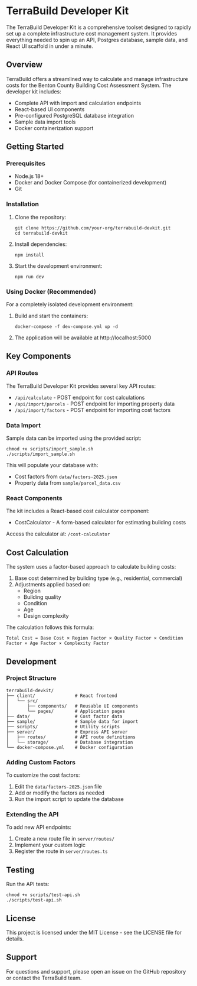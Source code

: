 # TerraBuild Developer Kit

The TerraBuild Developer Kit is a comprehensive toolset designed to rapidly set up a complete infrastructure cost management system. It provides everything needed to spin up an API, Postgres database, sample data, and React UI scaffold in under a minute.

## Overview

TerraBuild offers a streamlined way to calculate and manage infrastructure costs for the Benton County Building Cost Assessment System. The developer kit includes:

- Complete API with import and calculation endpoints
- React-based UI components
- Pre-configured PostgreSQL database integration
- Sample data import tools
- Docker containerization support

## Getting Started

### Prerequisites

- Node.js 18+
- Docker and Docker Compose (for containerized development)
- Git

### Installation

1. Clone the repository:
   ```
   git clone https://github.com/your-org/terrabuild-devkit.git
   cd terrabuild-devkit
   ```

2. Install dependencies:
   ```
   npm install
   ```

3. Start the development environment:
   ```
   npm run dev
   ```

### Using Docker (Recommended)

For a completely isolated development environment:

1. Build and start the containers:
   ```
   docker-compose -f dev-compose.yml up -d
   ```

2. The application will be available at http://localhost:5000

## Key Components

### API Routes

The TerraBuild Developer Kit provides several key API routes:

- `/api/calculate` - POST endpoint for cost calculations
- `/api/import/parcels` - POST endpoint for importing property data
- `/api/import/factors` - POST endpoint for importing cost factors

### Data Import

Sample data can be imported using the provided script:

```
chmod +x scripts/import_sample.sh
./scripts/import_sample.sh
```

This will populate your database with:
- Cost factors from `data/factors-2025.json`
- Property data from `sample/parcel_data.csv`

### React Components

The kit includes a React-based cost calculator component:

- CostCalculator - A form-based calculator for estimating building costs

Access the calculator at: `/cost-calculator`

## Cost Calculation

The system uses a factor-based approach to calculate building costs:

1. Base cost determined by building type (e.g., residential, commercial)
2. Adjustments applied based on:
   - Region
   - Building quality
   - Condition
   - Age
   - Design complexity

The calculation follows this formula:
```
Total Cost = Base Cost × Region Factor × Quality Factor × Condition Factor × Age Factor × Complexity Factor
```

## Development

### Project Structure

```
terrabuild-devkit/
├── client/               # React frontend
│   └── src/
│       ├── components/   # Reusable UI components
│       └── pages/        # Application pages
├── data/                 # Cost factor data
├── sample/               # Sample data for import
├── scripts/              # Utility scripts
├── server/               # Express API server
│   ├── routes/           # API route definitions
│   └── storage/          # Database integration
└── docker-compose.yml    # Docker configuration
```

### Adding Custom Factors

To customize the cost factors:

1. Edit the `data/factors-2025.json` file
2. Add or modify the factors as needed
3. Run the import script to update the database

### Extending the API

To add new API endpoints:

1. Create a new route file in `server/routes/`
2. Implement your custom logic
3. Register the route in `server/routes.ts`

## Testing

Run the API tests:

```
chmod +x scripts/test-api.sh
./scripts/test-api.sh
```

## License

This project is licensed under the MIT License - see the LICENSE file for details.

## Support

For questions and support, please open an issue on the GitHub repository or contact the TerraBuild team.